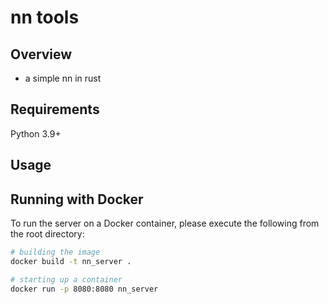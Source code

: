 # nn tools

## Overview
- a simple nn in rust



## Requirements
Python 3.9+

## Usage



## Running with Docker

To run the server on a Docker container, please execute the following from the root directory:

```bash
# building the image
docker build -t nn_server .

# starting up a container
docker run -p 8080:8080 nn_server
```